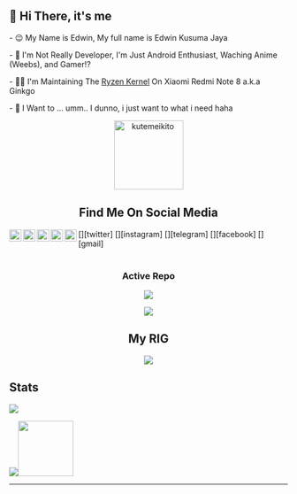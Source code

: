 <h2 align="left"> 👋 Hi There, it's me </h2>
<p align="left"> - 😉 My Name is Edwin, My full name is Edwin Kusuma Jaya </p>
<p align="left"> - 🔭 I'm Not Really Developer, I'm Just Android Enthusiast, Waching Anime (Weebs), and Gamer!? </p>
<p align="left"> - 👨‍💻 I'm Maintaining The <a href="https://github.com/kutemeikito/android_kernel_xiaomi_ginkgo">Ryzen Kernel</a> On Xiaomi Redmi Note 8 a.k.a Ginkgo  </p>
<p align="left"> - 🥅 I Want to ... umm.. I dunno, i just want to what i need haha </p>
<p align="Center"><img width="125" src="https://komarev.com/ghpvc/?username=kutemeikito&style=flat-square" alt="kutemeikito"></p>

<h2 align="center"> Find Me On Social Media </h2>
[<img align="left" alt="edwiin_kj | Twitter" width="22px" src="https://cdn.jsdelivr.net/npm/simple-icons@v3/icons/twitter.svg" />][twitter]
[<img align="left" alt="_ryuzennn_ | Instagram" width="22px" src="https://cdn.jsdelivr.net/npm/simple-icons@v3/icons/instagram.svg" />][instagram]
[<img align="left" alt="ryuzenn | Telegram" width="22px" src="https://cdn.jsdelivr.net/npm/simple-icons@v3/icons/telegram.svg" />][telegram]
[<img align="left" alt="ryuzennn | Facebook" width="22px" src="https://cdn.jsdelivr.net/npm/simple-icons@v3/icons/facebook.svg" />][facebook]
[<img align="left" alt="ryuzenn | Gamil" width="22px" src="https://cdn.jsdelivr.net/npm/simple-icons@v3/icons/gmail.svg" />][gmail]
<br />
<br />

<h3 align="center">Active Repo</h3>
<p align="center"><a href="https://github.com/Kutemeikito/android_kernel_xiaomi_ginkgo"><img src="https://github-readme-stats.vercel.app/api/pin/?username=kutemeikito&repo=android_kernel_xiaomi_ginkgo&show_owner=false&theme=cobalt"></a></p>
<p align="center"><a href="https://github.com/kutemeikito/RastaMod69-Clang"><img src="https://github-readme-stats.vercel.app/api/pin/?username=kutemeikito&repo=RastaMod69-Clang&show_owner=false&theme=cobalt"></a></p>


<h2 align="center"> My RIG </h2>
<div align="center">
<img max-width="800" src="https://scontent.fcgk27-1.fna.fbcdn.net/v/t1.0-9/129314833_3672213426155934_5599490085098503290_o.jpg?_nc_cat=104&ccb=2&_nc_sid=e3f864&_nc_eui2=AeE7bfO4B-ikM3yyOnoPU4G6BwSqt6PZQbUHBKq3o9lBtUR8ar5cb-khQXs568Wg8_HAX_lxn-gaBEEbJ3BoJrF0&_nc_ohc=HK2dj5jHGB0AX_SEKbI&_nc_ht=scontent.fcgk27-1.fna&oh=46d41b2006c1765e9adfe6a629f2dab9&oe=60019A96"/>
</div>


<h2 align="left"> Stats </h2>
<p align="left"><a href="https://github.com/kutemeikito"><img src="https://github-readme-stats.vercel.app/api?username=Kutemeikito&show_icons=true&theme=cobalt"></a></p>
<align="right"><a href="https://github.com/kutemeikito"><img src="https://github-readme-stats.vercel.app/api/top-langs/?username=Kutemeikito&theme=cobalt&layout=compact"></a><align="right"><img width="100" src="https://github.githubassets.com/images/mona-whisper.gif"></p>


---
[twitter]: https://twitter.com/edwiin_kj
[instagram]: https://instagram.com/_ryuzennn_
[telegram]: https://t.me/ryuzenn
[facebook]: https://www.facebook.com/ryuzennn
[gmail]: https://mail.google.com/mail/u/0/#inbox.com/channels/kutemeikito0905@gmail.com
[gmail]: https://mail.google.com/mail/u/0/#inbox.com/channels/edwiinkusumajaya9@gmail.com

